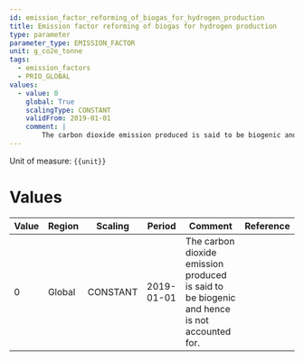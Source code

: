 ```yaml
---
id: emission_factor_reforming_of_biogas_for_hydrogen_production
title: Emission factor reforming of biogas for hydrogen production
type: parameter
parameter_type: EMISSION_FACTOR
unit: g_co2e_tonne
tags:
  - emission_factors
  - PRIO_GLOBAL
values:
  - value: 0
    global: True
    scalingType: CONSTANT
    validFrom: 2019-01-01
    comment: |
        The carbon dioxide emission produced is said to be biogenic and hence is not accounted for.
---
```



Unit of measure: `{{unit}}`


# Values


| Value | Region | Scaling | Period | Comment | Reference |
|-------|--------|---------|--------|---------|-----------|
| 0 | Global | CONSTANT | 2019-01-01 | The carbon dioxide emission produced is said to be biogenic and hence is not accounted for. |  |


